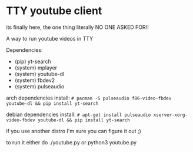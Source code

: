 # TTY youtube client

its finally here, the one thing literally NO ONE ASKED FOR!!

A way to run youtube videos in TTY

Dependencies:
* (pip) yt-search
* (system) mplayer
* (system) youtube-dl
* (system) fbdev2
* (system) pulseaudio

arch dependencies install: `# pacman -S pulseaudio f86-video-fbdev youtube-dl && pip install yt-search`

debian dependencies install: `# apt-get install pulseaudio xserver-xorg-video-fbdev youtube-dl && pip install yt-search`

if you use another distro I'm sure you can figure it out ;)

to run it either do ./youtube.py or python3 youtube.py
